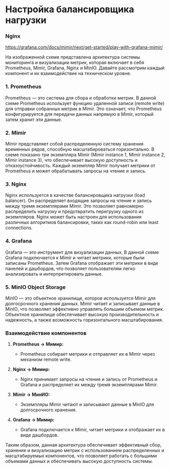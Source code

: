 # Настройка балансировщика нагрузки

### Nginx

https://grafana.com/docs/mimir/next/get-started/play-with-grafana-mimir/

На изображенной схеме представлена архитектура системы мониторинга и визуализации метрик, которая включает в себя Prometheus, Mimir, Grafana, Nginx и MinIO. Давайте рассмотрим каждый компонент и их взаимодействие на техническом уровне.

### 1. Prometheus
Prometheus — это система для сбора и обработки метрик. В данной схеме Prometheus использует функцию удаленной записи (remote write) для отправки собранных метрик в Mimir. Это означает, что Prometheus конфигурируется для передачи данных напрямую в Mimir, который затем хранит эти данные.

### 2. Mimir
Mimir представляет собой распределенную систему хранения временных рядов, способную масштабироваться горизонтально. В схеме показано три экземпляра Mimir (Mimir instance 1, Mimir instance 2, Mimir instance 3), что обеспечивает высокую доступность и отказоустойчивость. Каждый экземпляр Mimir получает метрики от Prometheus и может обрабатывать запросы на чтение и запись.

### 3. Nginx
Nginx используется в качестве балансировщика нагрузки (load balancer). Он распределяет входящие запросы на чтение и запись между тремя экземплярами Mimir. Это позволяет равномерно распределить нагрузку и предотвратить перегрузку одного из экземпляров. Nginx может быть настроен для использования различных алгоритмов балансировки, таких как round-robin или least connections.

### 4. Grafana
Grafana — это инструмент для визуализации данных. В данной схеме Grafana подключается к Mimir и читает метрики, которые были записаны Prometheus. Затем Grafana отображает эти метрики в виде панелей и дашбордов, что позволяет пользователям легко анализировать и интерпретировать данные.

### 5. MinIO Object Storage
MinIO — это объектное хранилище, которое используется Mimir для долгосрочного хранения данных. Mimir читает и записывает данные в MinIO, что позволяет эффективно управлять большим объемом метрик. Объектное хранилище обеспечивает высокую производительность и надежность, а также возможность горизонтального масштабирования.

### Взаимодействие компонентов

1. **Prometheus -> Мимир:**
   - Prometheus собирает метрики и отправляет их в Mimir через механизм remote write.
   
2. **Nginx -> Мимир:**
   - Nginx принимает запросы на чтение и запись от Prometheus и Grafana и распределяет их между тремя экземплярами Mimir.
   
3. **Mimir -> МинИО:**
   - Экземпляры Mimir читают и записывают данные в MinIO для долгосрочного хранения.
   
4. **Grafana -> Мимир:**
   - Grafana подключается к Mimir, читает метрики и отображает их в виде дашбордов.

Таким образом, данная архитектура обеспечивает эффективный сбор, хранение и визуализацию метрик с использованием распределенных и масштабируемых компонентов, что позволяет работать с большими объемами данных и обеспечивать высокую доступность системы.
